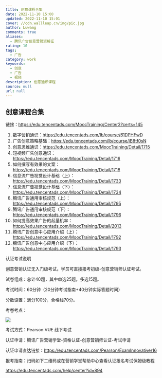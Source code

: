 ```yaml
---
title: 创意课程合集
date: 2022-11-10 15:00
updated: 2022-11-10 15:01
cover: //cdn.wallleap.cn/img/pic.jpg
author: Luwang
comments: true
aliases:
  - 腾讯广告创意营销资格证
rating: 10
tags:
  - 广告
category: work
keywords:
  - 创意
  - 广告
  - 视频
description: 创意通识课程
source: null
url: null
---
```


## 创意课程合集

链接：<https://edu.tencentads.com/MoocTraining/Center3?certs=145>

1. 数字营销通识：<https://edu.tencentads.com/lb/course/61DPHFwD>
2. 广告创意策略基础：<https://edu.tencentads.com/lb/course/iB8tf0sN>
3. 创意思维通识：<https://edu.tencentads.com/MoocTraining/Detail/1715>
4. 短视频广告创意通识：<https://edu.tencentads.com/MoocTraining/Detail/1716>
5. 如何撰写有效果的文案：<https://edu.tencentads.com/MoocTraining/Detail/1718>
6. 信息流广告视觉设计基础（上）：<https://edu.tencentads.com/MoocTraining/Detail/1733>
7. 信息流广告视觉设计基础（下）：<https://edu.tencentads.com/MoocTraining/Detail/1734>
8. 腾讯广告通用审核规范（上）：<https://edu.tencentads.com/MoocTraining/Detail/1795>
9. 腾讯广告通用审核规范（下）：<https://edu.tencentads.com/MoocTraining/Detail/1796>
10. 如何提高效果广告的起量机率：<https://edu.tencentads.com/MoocTraining/Detail/2013>
11. 腾讯广告创意中心应用介绍（上）：<https://edu.tencentads.com/MoocTraining/Detail/1792>
12. 腾讯广告创意中心应用介绍（下）：<https://edu.tencentads.com/MoocTraining/Detail/1793>

认证考试说明

创意营销认证无入门级考试，学员可直接报考初级-创意营销师认证考试。

试卷组成：总计40题，其中单选25题，多选15题。

考试时间：60分钟（20分钟考试指南+40分钟实际答题时间）

分数设置：满分100分，合格线70分。

考卷考点：

![](https://cdn.wallleap.cn/img/pic/illustrtion/202211101502065.png)

考试方式：Pearson VUE 线下考试

认证申请：腾讯广告营销学堂-资格认证-创意营销师认证-考试申请

认证申请直达链接：<https://edu.tencentads.com/Pearson/ExamInnovative/16>

报考指南：扫码如下二维码或在营销学堂帮助中心查看认证报名考试保姆级教程

<https://edu.tencentads.com/help/center?id=894>
